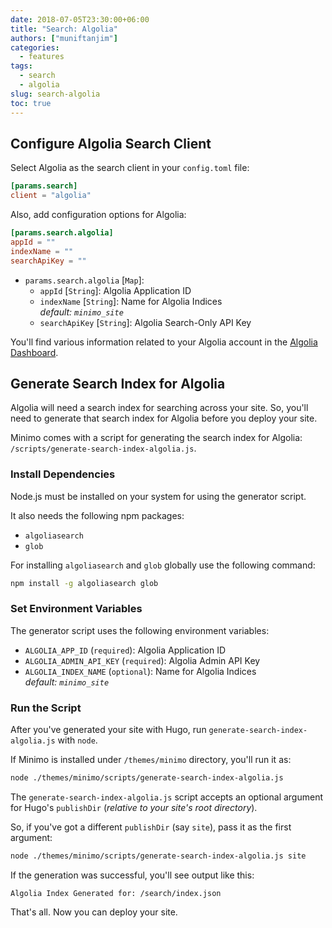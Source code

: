 ```yaml
---
date: 2018-07-05T23:30:00+06:00
title: "Search: Algolia"
authors: ["muniftanjim"]
categories:
  - features
tags:
  - search
  - algolia
slug: search-algolia
toc: true
---
```


## Configure Algolia Search Client

Select Algolia as the search client in your `config.toml` file:

```toml
[params.search]
client = "algolia"
```

Also, add configuration options for Algolia:

```toml
[params.search.algolia]
appId = ""
indexName = ""
searchApiKey = ""
```

- `params.search.algolia` [`Map`]:
  - `appId` [`String`]: Algolia Application ID
  - `indexName` [`String`]: Name for Algolia Indices  
    _default: `minimo_site`_
  - `searchApiKey` [`String`]: Algolia Search-Only API Key

You'll find various information related to your Algolia account in the [Algolia Dashboard](https://www.algolia.com/dashboard).

## Generate Search Index for Algolia

Algolia will need a search index for searching across your site. So, you'll need to generate that search index for Algolia before you deploy your site.

Minimo comes with a script for generating the search index for Algolia: `/scripts/generate-search-index-algolia.js`.

### Install Dependencies

Node.js must be installed on your system for using the generator script.

It also needs the following npm packages:

- `algoliasearch`
- `glob`

For installing `algoliasearch` and `glob` globally use the following command:

```sh
npm install -g algoliasearch glob
```

### Set Environment Variables

The generator script uses the following environment variables:

- `ALGOLIA_APP_ID` (`required`): Algolia Application ID
- `ALGOLIA_ADMIN_API_KEY` (`required`): Algolia Admin API Key
- `ALGOLIA_INDEX_NAME` (`optional`): Name for Algolia Indices  
  _default: `minimo_site`_

### Run the Script

After you've generated your site with Hugo, run `generate-search-index-algolia.js` with `node`.

If Minimo is installed under `/themes/minimo` directory, you'll run it as:

```sh
node ./themes/minimo/scripts/generate-search-index-algolia.js
```

The `generate-search-index-algolia.js` script accepts an optional argument for Hugo's `publishDir` (_relative to your site's root directory_).

So, if you've got a different `publishDir` (say `site`), pass it as the first argument:

```sh
node ./themes/minimo/scripts/generate-search-index-algolia.js site
```

If the generation was successful, you'll see output like this:

```
Algolia Index Generated for: /search/index.json
```

That's all. Now you can deploy your site.
